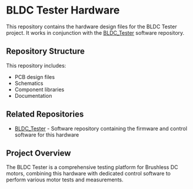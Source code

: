 # BLDC Tester Hardware

This repository contains the hardware design files for the BLDC Tester project. It works in conjunction with the [BLDC_Tester](https://github.com/ege-saygili/bldc-tester) software repository.

## Repository Structure
This repository includes:
- PCB design files
- Schematics
- Component libraries
- Documentation

## Related Repositories
- [BLDC_Tester](https://github.com/ege-saygili/bldc-tester) - Software repository containing the firmware and control software for this hardware

## Project Overview
The BLDC Tester is a comprehensive testing platform for Brushless DC motors, combining this hardware with dedicated control software to perform various motor tests and measurements.